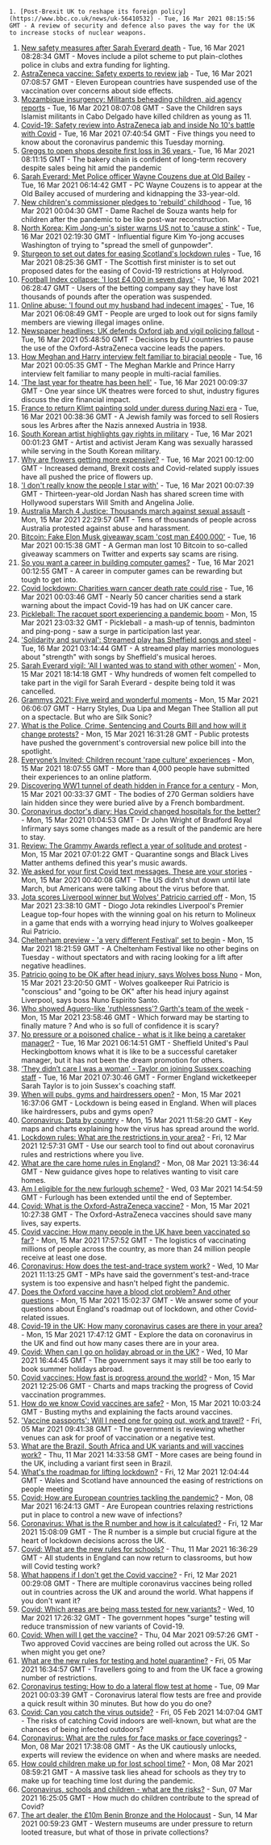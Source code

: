 
    1. [Post-Brexit UK to reshape its foreign policy](https://www.bbc.co.uk/news/uk-56410532) - Tue, 16 Mar 2021 08:15:56 GMT - A review of security and defence also paves the way for the UK to increase stocks of nuclear weapons.
1. [New safety measures after Sarah Everard death](https://www.bbc.co.uk/news/uk-56410943) - Tue, 16 Mar 2021 08:28:34 GMT - Moves include a pilot scheme to put plain-clothes police in clubs and extra funding for lighting.
1. [AstraZeneca vaccine: Safety experts to review jab](https://www.bbc.co.uk/news/health-56411561) - Tue, 16 Mar 2021 07:08:57 GMT - Eleven European countries have suspended use of the vaccination over concerns about side effects.
1. [Mozambique insurgency: Militants beheading children, aid agency reports](https://www.bbc.co.uk/news/world-africa-56411157) - Tue, 16 Mar 2021 08:07:08 GMT - Save the Children says Islamist militants in Cabo Delgado have killed children as young as 11.
1. [Covid-19: Safety review into AstraZeneca jab and inside No 10's battle with Covid](https://www.bbc.co.uk/news/uk-56412233) - Tue, 16 Mar 2021 07:40:54 GMT - Five things you need to know about the coronavirus pandemic this Tuesday morning.
1. [Greggs to open shops despite first loss in 36 years ](https://www.bbc.co.uk/news/business-56381137) - Tue, 16 Mar 2021 08:11:15 GMT - The bakery chain is confident of long-term recovery despite sales being hit amid the pandemic
1. [Sarah Everard: Met Police officer Wayne Couzens due at Old Bailey](https://www.bbc.co.uk/news/uk-england-london-56404030) - Tue, 16 Mar 2021 06:14:42 GMT - PC Wayne Couzens is to appear at the Old Bailey accused of murdering and kidnapping the 33-year-old.
1. [New children's commissioner pledges to 'rebuild' childhood](https://www.bbc.co.uk/news/education-56408643) - Tue, 16 Mar 2021 00:04:30 GMT - Dame Rachel de Souza wants help for children after the pandemic to be like post-war reconstruction.
1. [North Korea: Kim Jong-un's sister warns US not to 'cause a stink'](https://www.bbc.co.uk/news/world-asia-56410625) - Tue, 16 Mar 2021 02:19:30 GMT - Influential figure Kim Yo-jong accuses Washington of trying to "spread the smell of gunpowder".
1. [Sturgeon to set out dates for easing Scotland's lockdown rules](https://www.bbc.co.uk/news/uk-scotland-56405768) - Tue, 16 Mar 2021 08:25:36 GMT - The Scottish first minister is to set out proposed dates for the easing of Covid-19 restrictions at Holyrood.
1. [Football Index collapse: 'I lost £4,000 in seven days'](https://www.bbc.co.uk/news/business-56401707) - Tue, 16 Mar 2021 06:28:47 GMT - Users of the betting company say they have lost thousands of pounds after the operation was suspended.
1. [Online abuse: 'I found out my husband had indecent images'](https://www.bbc.co.uk/news/uk-wales-56404743) - Tue, 16 Mar 2021 06:08:49 GMT - People are urged to look out for signs family members are viewing illegal images online.
1. [Newspaper headlines: UK defends Oxford jab and vigil policing fallout](https://www.bbc.co.uk/news/blogs-the-papers-56410145) - Tue, 16 Mar 2021 05:48:50 GMT - Decisions by EU countries to pause the use of the Oxford-AstraZeneca vaccine leads the papers.
1. [How Meghan and Harry interview felt familiar to biracial people](https://www.bbc.co.uk/news/world-56408472) - Tue, 16 Mar 2021 00:05:35 GMT - The Meghan Markle and Prince Harry interview felt familiar to many people in multi-racial families.
1. ['The last year for theatre has been hell'](https://www.bbc.co.uk/news/business-56394404) - Tue, 16 Mar 2021 00:09:37 GMT - One year since UK theatres were forced to shut, industry figures discuss the dire financial impact.
1. [France to return Klimt painting sold under duress during Nazi era](https://www.bbc.co.uk/news/world-europe-56410619) - Tue, 16 Mar 2021 00:38:36 GMT - A Jewish family was forced to sell Rosiers sous les Arbres after the Nazis annexed Austria in 1938.
1. [South Korean artist highlights gay rights in military](https://www.bbc.co.uk/news/world-asia-56408613) - Tue, 16 Mar 2021 00:01:23 GMT - Artist and activist Jeram Kang was sexually harassed while serving in the South Korean military.
1. [Why are flowers getting more expensive?](https://www.bbc.co.uk/news/business-56408202) - Tue, 16 Mar 2021 00:12:00 GMT - Increased demand, Brexit costs and Covid-related supply issues have all pushed the price of flowers up.
1. ['I don't really know the people I star with'](https://www.bbc.co.uk/news/entertainment-arts-56407031) - Tue, 16 Mar 2021 00:07:39 GMT - Thirteen-year-old Jordan Nash has shared screen time with Hollywood superstars Will Smith and Angelina Jolie.
1. [Australia March 4 Justice: Thousands march against sexual assault](https://www.bbc.co.uk/news/world-australia-56406043) - Mon, 15 Mar 2021 22:29:57 GMT - Tens of thousands of people across Australia protested against abuse and harassment.
1. [Bitcoin: Fake Elon Musk giveaway scam 'cost man £400,000'](https://www.bbc.co.uk/news/technology-56402378) - Tue, 16 Mar 2021 00:15:38 GMT - A German man lost 10 Bitcoin to so-called giveaway scammers on Twitter and experts say scams are rising.
1. [So you want a career in building computer games?](https://www.bbc.co.uk/news/business-56320899) - Tue, 16 Mar 2021 00:12:55 GMT - A career in computer games can be rewarding but tough to get into.
1. [Covid lockdown: Charities warn cancer death rate could rise](https://www.bbc.co.uk/news/newsbeat-56362264) - Tue, 16 Mar 2021 00:03:46 GMT - Nearly 50 cancer charities send a stark warning about the impact Covid-19 has had on UK cancer care.
1. [Pickleball: The racquet sport experiencing a pandemic boom](https://www.bbc.co.uk/news/world-us-canada-56324048) - Mon, 15 Mar 2021 23:03:32 GMT - Pickleball - a mash-up of tennis, badminton and ping-pong - saw a surge in participation last year.
1. ['Solidarity and survival': Streamed play has Sheffield songs and steel](https://www.bbc.co.uk/news/entertainment-arts-56336678) - Tue, 16 Mar 2021 03:14:44 GMT - A streamed play marries monologues about "strength" with songs by Sheffield's musical heroes.
1. [Sarah Everard vigil: 'All I wanted was to stand with other women'](https://www.bbc.co.uk/news/uk-56402418) - Mon, 15 Mar 2021 18:14:18 GMT - Why hundreds of women felt compelled to take part in the vigil for Sarah Everard - despite being told it was cancelled.
1. [Grammys 2021: Five weird and wonderful moments](https://www.bbc.co.uk/news/entertainment-arts-56397661) - Mon, 15 Mar 2021 06:06:07 GMT - Harry Styles, Dua Lipa and Megan Thee Stallion all put on a spectacle. But who are Silk Sonic?
1. [What is the Police, Crime, Sentencing and Courts Bill and how will it change protests?](https://www.bbc.co.uk/news/uk-56400751) - Mon, 15 Mar 2021 16:31:28 GMT - Public protests have pushed the government's controversial new police bill into the spotlight.
1. [Everyone’s Invited: Children recount 'rape culture' experiences](https://www.bbc.co.uk/news/technology-56407441) - Mon, 15 Mar 2021 18:07:55 GMT - More than 4,000 people have submitted their experiences to an online platform.
1. [Discovering WW1 tunnel of death hidden in France for a century](https://www.bbc.co.uk/news/world-europe-56370510) - Mon, 15 Mar 2021 00:33:37 GMT - The bodies of 270 German soldiers have lain hidden since they were buried alive by a French bombardment.
1. [Coronavirus doctor's diary: Has Covid changed hospitals for the better?](https://www.bbc.co.uk/news/health-56379088) - Mon, 15 Mar 2021 01:04:53 GMT - Dr John Wright of Bradford Royal Infirmary says some changes made as a result of the pandemic are here to stay.
1. [Review: The Grammy Awards reflect a year of solitude and protest](https://www.bbc.co.uk/news/entertainment-arts-56398165) - Mon, 15 Mar 2021 07:01:22 GMT - Quarantine songs and Black Lives Matter anthems defined this year's music awards.
1. [We asked for your first Covid text messages. These are your stories](https://www.bbc.co.uk/news/world-us-canada-56338916) - Mon, 15 Mar 2021 00:40:08 GMT - The US didn’t shut down until late March, but Americans were talking about the virus before that.
1. [Jota scores Liverpool winner but Wolves' Patricio carried off](https://www.bbc.co.uk/sport/football/56316869) - Mon, 15 Mar 2021 23:38:10 GMT - Diogo Jota rekindles Liverpool's Premier League top-four hopes with the winning goal on his return to Molineux in a game that ends with a worrying head injury to Wolves goalkeeper Rui Patricio.
1. [Cheltenham preview - 'a very different Festival' set to begin](https://www.bbc.co.uk/sport/horse-racing/56348398) - Mon, 15 Mar 2021 18:21:59 GMT - A Cheltenham Festival like no other begins on Tuesday - without spectators and with racing looking for a lift after negative headlines.
1. [Patricio going to be OK after head injury, says Wolves boss Nuno](https://www.bbc.co.uk/sport/football/56409621) - Mon, 15 Mar 2021 23:20:50 GMT - Wolves goalkeeper Rui Patricio is "conscious" and "going to be OK" after his head injury against Liverpool, says boss Nuno Espirito Santo.
1. [Who showed Aguero-like 'ruthlessness'? Garth's team of the week](https://www.bbc.co.uk/sport/football/56405903) - Mon, 15 Mar 2021 23:58:46 GMT - Which forward may be starting to finally mature ? And who is so full of confidence it is scary?
1. [No pressure or a poisoned chalice - what is it like being a caretaker manager?](https://www.bbc.co.uk/sport/football/56389199) - Tue, 16 Mar 2021 06:14:51 GMT - Sheffield United's Paul Heckingbottom knows what it is like to be a successful caretaker manager, but it has not been the dream promotion for others.
1. [‘They didn’t care I was a woman’ - Taylor on joining Sussex coaching staff](https://www.bbc.co.uk/sport/cricket/56402525) - Tue, 16 Mar 2021 07:30:46 GMT - Former England wicketkeeper Sarah Taylor is to join Sussex's coaching staff.
1. [When will pubs, gyms and hairdressers open?](https://www.bbc.co.uk/news/explainers-53349989) - Mon, 15 Mar 2021 16:37:06 GMT - Lockdown is being eased in England. When will places like hairdressers, pubs and gyms open?
1. [Coronavirus: Data by country](https://www.bbc.co.uk/news/world-51235105) - Mon, 15 Mar 2021 11:58:20 GMT - Key maps and charts explaining how the virus has spread around the world.
1. [Lockdown rules: What are the restrictions in your area?](https://www.bbc.co.uk/news/uk-54373904) - Fri, 12 Mar 2021 12:57:31 GMT - Use our search tool to find out about coronavirus rules and restrictions where you live.
1. [What are the care home rules in England?](https://www.bbc.co.uk/news/explainers-53503712) - Mon, 08 Mar 2021 13:36:44 GMT - New guidance gives hope to relatives wanting to visit care homes.
1. [Am I eligible for the new furlough scheme?](https://www.bbc.co.uk/news/explainers-52135342) - Wed, 03 Mar 2021 14:54:59 GMT - Furlough has been extended until the end of September.
1. [Covid: What is the Oxford-AstraZeneca vaccine?](https://www.bbc.co.uk/news/health-55302595) - Mon, 15 Mar 2021 10:27:38 GMT - The Oxford-AstraZeneca vaccines should save many lives, say experts.
1. [Covid vaccine: How many people in the UK have been vaccinated so far?](https://www.bbc.co.uk/news/health-55274833) - Mon, 15 Mar 2021 17:57:52 GMT - The logistics of vaccinating millions of people across the country, as more than 24 million people receive at least one dose.
1. [Coronavirus: How does the test-and-trace system work?](https://www.bbc.co.uk/news/explainers-52442754) - Wed, 10 Mar 2021 11:13:25 GMT - MPs have said the government's test-and-trace system is too expensive and hasn't helped fight the pandemic.
1. [Does the Oxford vaccine have a blood clot problem? And other questions](https://www.bbc.co.uk/news/world-asia-china-51176409) - Mon, 15 Mar 2021 15:02:37 GMT - We answer some of your questions about England's roadmap out of lockdown, and other Covid-related issues.
1. [Covid-19 in the UK: How many coronavirus cases are there in your area?](https://www.bbc.co.uk/news/uk-51768274) - Mon, 15 Mar 2021 17:47:12 GMT - Explore the data on coronavirus in the UK and find out how many cases there are in your area.
1. [Covid: When can I go on holiday abroad or in the UK?](https://www.bbc.co.uk/news/explainers-52646738) - Wed, 10 Mar 2021 16:44:45 GMT - The government says it may still be too early to book summer holidays abroad.
1. [Covid vaccines: How fast is progress around the world?](https://www.bbc.co.uk/news/world-56237778) - Mon, 15 Mar 2021 12:25:06 GMT - Charts and maps tracking the progress of Covid vaccination programmes.
1. [How do we know Covid vaccines are safe?](https://www.bbc.co.uk/news/health-55056016) - Mon, 15 Mar 2021 10:03:24 GMT - Busting myths and explaining the facts around vaccines.
1. ['Vaccine passports': Will I need one for going out, work and travel?](https://www.bbc.co.uk/news/explainers-55718553) - Fri, 05 Mar 2021 09:41:38 GMT - The government is reviewing whether venues can ask for proof of vaccination or a negative test.
1. [What are the Brazil, South Africa and UK variants and will vaccines work?](https://www.bbc.co.uk/news/health-55659820) - Thu, 11 Mar 2021 14:33:58 GMT - More cases are being found in the UK, including a variant first seen in Brazil.
1. [What's the roadmap for lifting lockdown?](https://www.bbc.co.uk/news/explainers-52530518) - Fri, 12 Mar 2021 12:04:44 GMT - Wales and Scotland have announced the easing of restrictions on people meeting
1. [Covid: How are European countries tackling the pandemic?](https://www.bbc.co.uk/news/explainers-53640249) - Mon, 08 Mar 2021 16:24:13 GMT - Are European countries relaxing restrictions put in place to control a new wave of infections?
1. [Coronavirus: What is the R number and how is it calculated?](https://www.bbc.co.uk/news/health-52473523) - Fri, 12 Mar 2021 15:08:09 GMT - The R number is a simple but crucial figure at the heart of lockdown decisions across the UK.
1. [Covid: What are the new rules for schools?](https://www.bbc.co.uk/news/education-51643556) - Thu, 11 Mar 2021 16:36:29 GMT - All students in England can now return to classrooms, but how will Covid testing work?
1. [What happens if I don't get the Covid vaccine?](https://www.bbc.co.uk/news/health-56359242) - Fri, 12 Mar 2021 00:29:08 GMT - There are multiple coronavirus vaccines being rolled out in countries across the UK and around the world. What happens if you don't want it?
1. [Covid: Which areas are being mass tested for new variants?](https://www.bbc.co.uk/news/explainers-54872039) - Wed, 10 Mar 2021 17:26:32 GMT - The government hopes "surge" testing will reduce transmission of new variants of Covid-19.
1. [Covid: When will I get the vaccine?](https://www.bbc.co.uk/news/health-55045639) - Thu, 04 Mar 2021 09:57:26 GMT - Two approved Covid vaccines are being rolled out across the UK. So when might you get one?
1. [What are the new rules for testing and hotel quarantine?](https://www.bbc.co.uk/news/explainers-52544307) - Fri, 05 Mar 2021 16:34:57 GMT - Travellers going to and from the UK face a growing number of restrictions.
1. [Coronavirus testing: How to do a lateral flow test at home](https://www.bbc.co.uk/news/health-56326456) - Tue, 09 Mar 2021 00:03:39 GMT - Coronavirus lateral flow tests are free and provide a quick result within 30 minutes. But how do you do one?
1. [Covid: Can you catch the virus outside?](https://www.bbc.co.uk/news/explainers-55680305) - Fri, 05 Feb 2021 14:07:04 GMT - The risks of catching Covid indoors are well-known, but what are the chances of being infected outdoors?
1. [Coronavirus: What are the rules for face masks or face coverings?](https://www.bbc.co.uk/news/health-51205344) - Mon, 08 Mar 2021 17:38:08 GMT - As the UK cautiously unlocks, experts will review the evidence on when and where masks are needed.
1. [How could children make up for lost school time?](https://www.bbc.co.uk/news/explainers-55938837) - Mon, 08 Mar 2021 08:59:21 GMT - A massive task lies ahead for schools as they try to make up for teaching time lost during the pandemic.
1. [Coronavirus, schools and children - what are the risks?](https://www.bbc.co.uk/news/health-52003804) - Sun, 07 Mar 2021 16:25:05 GMT - How much do children contribute to the spread of Covid?
1. [The art dealer, the £10m Benin Bronze and the Holocaust](https://www.bbc.co.uk/news/world-africa-56292809) - Sun, 14 Mar 2021 00:59:23 GMT - Western museums are under pressure to return looted treasure, but what of those in private collections?

